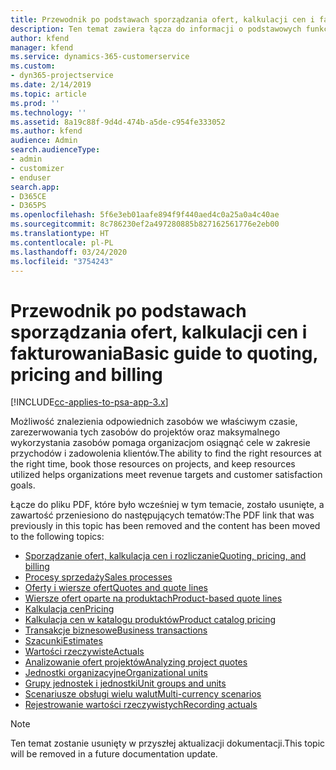 ```yaml
---
title: Przewodnik po podstawach sporządzania ofert, kalkulacji cen i fakturowania
description: Ten temat zawiera łącza do informacji o podstawowych funkcjach sporządzania ofert, kalkulacji cen i rozliczania w programie Project Service Automation.
author: kfend
manager: kfend
ms.service: dynamics-365-customerservice
ms.custom:
- dyn365-projectservice
ms.date: 2/14/2019
ms.topic: article
ms.prod: ''
ms.technology: ''
ms.assetid: 8a19c88f-9d4d-474b-a5de-c954fe333052
ms.author: kfend
audience: Admin
search.audienceType:
- admin
- customizer
- enduser
search.app:
- D365CE
- D365PS
ms.openlocfilehash: 5f6e3eb01aafe894f9f440aed4c0a25a0a4c40ae
ms.sourcegitcommit: 8c786230ef2a497280885b827162561776e2eb00
ms.translationtype: HT
ms.contentlocale: pl-PL
ms.lasthandoff: 03/24/2020
ms.locfileid: "3754243"
---
```

# <a name="basic-guide-to-quoting-pricing-and-billing"></a><span data-ttu-id="7acca-103">Przewodnik po podstawach sporządzania ofert, kalkulacji cen i fakturowania</span><span class="sxs-lookup"><span data-stu-id="7acca-103">Basic guide to quoting, pricing and billing</span></span>

[!INCLUDE[cc-applies-to-psa-app-3.x](../../includes/cc-applies-to-psa-app-3x.md)]

<span data-ttu-id="7acca-104">Możliwość znalezienia odpowiednich zasobów we właściwym czasie, zarezerwowania tych zasobów do projektów oraz maksymalnego wykorzystania zasobów pomaga organizacjom osiągnąć cele w zakresie przychodów i zadowolenia klientów.</span><span class="sxs-lookup"><span data-stu-id="7acca-104">The ability to find the right resources at the right time, book those resources on projects, and keep resources utilized helps organizations meet revenue targets and customer satisfaction goals.</span></span> 

<span data-ttu-id="7acca-105">Łącze do pliku PDF, które było wcześniej w tym temacie, zostało usunięte, a zawartość przeniesiono do następujących tematów:</span><span class="sxs-lookup"><span data-stu-id="7acca-105">The PDF link that was previously in this topic has been removed and the content has been moved to the following topics:</span></span>

- [<span data-ttu-id="7acca-106">Sporządzanie ofert, kalkulacja cen i rozliczanie</span><span class="sxs-lookup"><span data-stu-id="7acca-106">Quoting, pricing, and billing</span></span>](../quote-bill-price.md)
- [<span data-ttu-id="7acca-107">Procesy sprzedaży</span><span class="sxs-lookup"><span data-stu-id="7acca-107">Sales processes</span></span>](../basic-sales-process.md)
- [<span data-ttu-id="7acca-108">Oferty i wiersze ofert</span><span class="sxs-lookup"><span data-stu-id="7acca-108">Quotes and quote lines</span></span>](../basic-quote-lines.md)
- [<span data-ttu-id="7acca-109">Wiersze ofert oparte na produktach</span><span class="sxs-lookup"><span data-stu-id="7acca-109">Product-based quote lines</span></span>](../product-based-quote-lines.md)
- [<span data-ttu-id="7acca-110">Kalkulacja cen</span><span class="sxs-lookup"><span data-stu-id="7acca-110">Pricing</span></span>](../basic-pricing.md)
- [<span data-ttu-id="7acca-111">Kalkulacja cen w katalogu produktów</span><span class="sxs-lookup"><span data-stu-id="7acca-111">Product catalog pricing</span></span>](../product-catalog-pricing.md)
- [<span data-ttu-id="7acca-112">Transakcje biznesowe</span><span class="sxs-lookup"><span data-stu-id="7acca-112">Business transactions</span></span>](../basic-business-transactions.md)
- [<span data-ttu-id="7acca-113">Szacunki</span><span class="sxs-lookup"><span data-stu-id="7acca-113">Estimates</span></span>](../estimates.md)
- [<span data-ttu-id="7acca-114">Wartości rzeczywiste</span><span class="sxs-lookup"><span data-stu-id="7acca-114">Actuals</span></span>](../actuals.md)
- [<span data-ttu-id="7acca-115">Analizowanie ofert projektów</span><span class="sxs-lookup"><span data-stu-id="7acca-115">Analyzing project quotes</span></span>](../basic-analyzing-quotes.md)
- [<span data-ttu-id="7acca-116">Jednostki organizacyjne</span><span class="sxs-lookup"><span data-stu-id="7acca-116">Organizational units</span></span>](../advanced-organizational.md)
- [<span data-ttu-id="7acca-117">Grupy jednostek i jednostki</span><span class="sxs-lookup"><span data-stu-id="7acca-117">Unit groups and units</span></span>](../advanced-units.md)
- [<span data-ttu-id="7acca-118">Scenariusze obsługi wielu walut</span><span class="sxs-lookup"><span data-stu-id="7acca-118">Multi-currency scenarios</span></span>](../advanced-currency.md)
- [<span data-ttu-id="7acca-119">Rejestrowanie wartości rzeczywistych</span><span class="sxs-lookup"><span data-stu-id="7acca-119">Recording actuals</span></span>](../advanced-actuals.md)

> [!NOTE]
> <span data-ttu-id="7acca-120">Ten temat zostanie usunięty w przyszłej aktualizacji dokumentacji.</span><span class="sxs-lookup"><span data-stu-id="7acca-120">This topic will be removed in a future documentation update.</span></span> 
